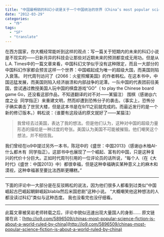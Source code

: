 ```yaml
---
title: "中国最畅销的科幻小说是关于一个中国统治的世界（China’s most popular scienc"
date: "2012-03-29"
categories: 
  - "作"
tags: 
  - "SF"
  - "translate"
---
```


在西方国家，你大概经常能听到这样的观点：写一篇关于短期内的未来的科幻小说是不现实的——日新月异的科技会让那些对近期未来的预测都变成无用功。但是从L.A. Times中的一篇文章来看，中国科幻文学似乎没有这种限定，而且一大部分的中国科幻作家都会预言这样一个世界：中国崛起成为唯一的超级大国，而美国则陷入衰落。 时代周刊访问了《2066：火星照耀美国》的作者韩松。在这本书中，中国迅猛发展，而美国则陷入经济崩溃和内部战争的泥潭。一队中国的代表团前往美国，尝试通过教授美国人玩中国的棋盘游戏“GO”（ to play the Chinese board game Go，还没看这部作品，不知道翻译的对不对——某猫注） 围棋（感谢@六度之业  同学指正）来重建文明，然而却遭到恐怖分子的袭击。（事实上，恐怖分子确实袭击了世贸大楼，但是这本书是在9/11之前就完成的。而最近发行的是一个新的修订版本。）韩松说：（谁要有这段话的原文就好了——某猫注）

> 我曾经去过美国，表达了我的想法。但是他们认为，这种对中国的超级力量形态的描绘是一种过度的夸张。美国认为美国不可能被摧毁。他们嘲笑这个想法，并不相信我。

我们曾经在io9中提过另外一本书，陈冠中的《盛世：中国2013》（感谢@木柚AI-什么都木有  同学指正）。这部书中也展现了一个崛起、富有的中国，只是这种复兴的代价十分巨大。正如时代周刊引用的一位评论员的话所说，“每个人（在《大时代》《盛世：中国2013》中）都很幸福，但是这种幸福确实某种意义上的麻木和漠视，这种幸福甚至要比法西斯更糟糕。”

* * *

下面的评论中一大部分是在反驳韩松的说法，因为他们很多人都看到过类似“中国崛起古巴崛起朝鲜崛起blabla然后米国悲剧”这种小说。 “大概嘲笑他这种想法的人都没读过科幻”类似与这种态度。 我也没看完也没仔细看。

* * *

此篇文章被吴岩老师转载之后，评论中貌似迅速出现大量国人的身影…… 原文链接在此：[http://io9.com/5896509/chinas-most-popular-science-fiction-is-about-a-world-ruled-by-china](http://io9.com/5896509/chinas-most-popular-science-fiction-is-about-a-world-ruled-by-china)
